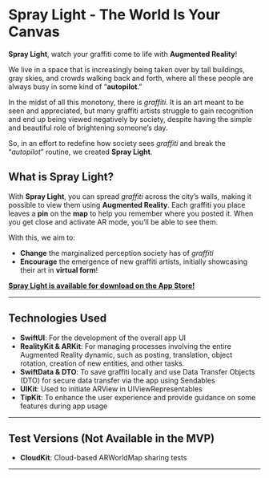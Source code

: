 # Spray Light - The World Is Your Canvas

**Spray Light**, watch your graffiti come to life with **Augmented Reality**!

We live in a space that is increasingly being taken over by tall buildings, gray skies, and crowds walking back and forth, where all these people are always busy in some kind of “**autopilot**.”

In the midst of all this monotony, there is _graffiti_. It is an art meant to be seen and appreciated, but many graffiti artists struggle to gain recognition and end up being viewed negatively by society, despite having the simple and beautiful role of brightening someone’s day.

So, in an effort to redefine how society sees _graffiti_ and break the “_autopilot_” routine, we created **Spray Light**.

## What is Spray Light?

With **Spray Light**, you can spread _graffiti_ across the city’s walls, making it possible to view them using **Augmented Reality**. Each graffiti you place leaves a **pin** on the **map** to help you remember where you posted it. When you get close and activate AR mode, you’ll be able to see them.

With this, we aim to:
- **Change** the marginalized perception society has of _graffiti_ 
- **Encourage** the emergence of new graffiti artists, initially showcasing their art in **virtual form**!

[**Spray Light is available for download on the App Store!**](https://apps.apple.com/br/app/spray-light/id6737986180)

---

## Technologies Used

- **SwiftUI**: For the development of the overall app UI
- **RealityKit & ARKit**: For managing processes involving the entire Augmented Reality dynamic, such as posting, translation, object rotation, creation of new entities, and other tasks.
- **SwiftData & DTO**: To save graffiti locally and use Data Transfer Objects (DTO) for secure data transfer via the app using Sendables
- **UIKit**: Used to initiate ARView in UIViewRepresentables
- **TipKit**: To enhance the user experience and provide guidance on some features during app usage

---

## Test Versions (Not Available in the MVP)

- **CloudKit**: Cloud-based ARWorldMap sharing tests

---
